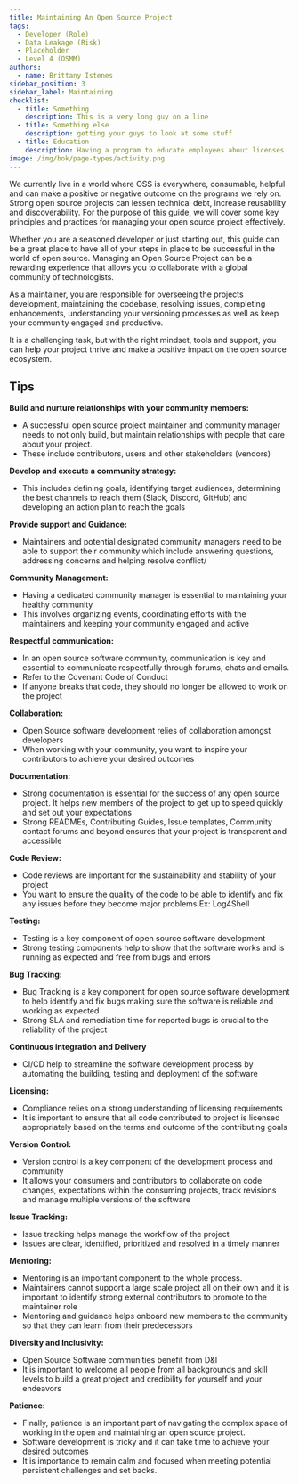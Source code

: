 ```yaml
---
title: Maintaining An Open Source Project
tags: 
  - Developer (Role)
  - Data Leakage (Risk)
  - Placeholder
  - Level 4 (OSMM)
authors: 
  - name: Brittany Istenes
sidebar_position: 3
sidebar_label: Maintaining
checklist: 
  - title: Something
    description: This is a very long guy on a line
  - title: Something else
    description: getting your guys to look at some stuff
  - title: Education
    description: Having a program to educate employees about licenses
image: /img/bok/page-types/activity.png
---
```


We currently live in a world where OSS is everywhere, consumable, helpful and can make a positive or negative outcome on the programs we rely on.  Strong open source projects can lessen technical debt, increase reusability and discoverability.  For the purpose of this guide, we will cover some key principles and practices for managing your open source project effectively.

Whether you are a seasoned developer or just starting out, this guide can be a great place to have all of your steps in place to be successful in the world of open source. Managing an Open Source Project can be a rewarding experience that allows you to collaborate with a global community of technologists.

As a maintainer, you are responsible for overseeing the projects development, maintaining the codebase, resolving issues, completing enhancements, understanding your versioning processes as well as keep your community engaged and productive. 

It is a challenging task, but with the right mindset, tools and support, you can help your project thrive and make a positive impact on the open source ecosystem. 

## Tips

**Build and nurture relationships with your community members:**
- A successful open source project maintainer and community manager needs to not only build, but maintain relationships with people that care about your project. 
- These include contributors, users and other stakeholders (vendors)

**Develop and execute a community strategy:**
- This includes defining goals, identifying target audiences, determining the best channels to reach them (Slack, Discord, GitHub) and developing an action plan to reach the goals 

**Provide support and Guidance:**
- Maintainers and potential designated community managers need to be able to support their community which include answering questions, addressing concerns and helping resolve conflict/

**Community Management:**
- Having a dedicated community manager is essential to maintaining your healthy community 
- This involves organizing events, coordinating efforts with the maintainers and keeping your community engaged and active

**Respectful communication:**
- In an open source software community, communication is key and essential to communicate respectfully through forums, chats and emails. 
- Refer to the Covenant Code of Conduct 
- If anyone breaks that code, they should no longer be allowed to work on the project 

**Collaboration:**
- Open Source software development relies of collaboration amongst developers 
- When working with your community, you want to inspire your contributors to achieve your desired outcomes 

**Documentation:**
- Strong documentation is essential for the success of any open source project.  It helps new members of the project to get up to speed quickly and set out your expectations 
- Strong READMEs, Contributing Guides, Issue templates, Community contact forums and beyond ensures that your project is transparent and accessible 

**Code Review:**
- Code reviews are important for the sustainability and stability of your project
- You want to ensure the quality of the code to be able to identify and fix any issues before they become major problems Ex: Log4Shell 

**Testing:**
- Testing is a key component of open source software development 
- Strong testing components help to show that the software works and is running as expected and free from bugs and errors

**Bug Tracking:**
- Bug Tracking is a key component for open source software development to help identify and fix bugs making sure the software is reliable and working as expected 
- Strong SLA and remediation time for reported bugs is crucial to the reliability of the project 

**Continuous integration and Delivery**
- CI/CD help to streamline the software development process by automating the building, testing and deployment of the software 

**Licensing:**
- Compliance relies on a strong understanding of licensing requirements 
- It is important to ensure that all code contributed to project is licensed appropriately based on the terms and outcome of the contributing goals 

**Version Control:**
- Version control is a key component of the development process and community 
- It allows your consumers and contributors to collaborate on code changes, expectations within the consuming projects, track revisions and manage multiple versions of the software 

**Issue Tracking:**
- Issue tracking helps manage the workflow of the project 
- Issues are clear, identified, prioritized and resolved in a timely manner

**Mentoring:**
- Mentoring is an important component to the whole process. 
- Maintainers cannot support a large scale project all on their own and it is important to identify strong external contributors to promote to the maintainer role
- Mentoring and guidance helps onboard new members to the community so that they can learn from their predecessors 

**Diversity and Inclusivity:**
- Open Source Software communities benefit from D&I
- It is important to welcome all people from all backgrounds and skill levels to build a great project and credibility for yourself and your endeavors 

**Patience:**
- Finally, patience is an important part of navigating the complex space of working in the open and maintaining an open source project.  
- Software development is tricky and it can take time to achieve your desired outcomes
- It is importance to remain calm and focused when meeting potential persistent challenges and set backs.  

